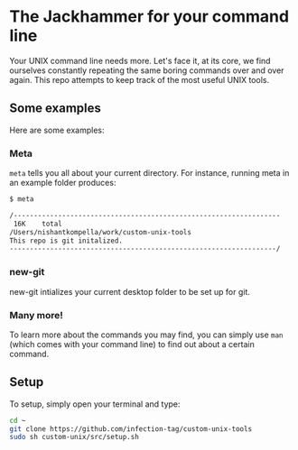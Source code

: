# The Jackhammer for your command line

Your UNIX command line needs more. Let's face it, at its core, we find ourselves constantly repeating the same boring commands over and over again. This repo attempts to keep track of the most useful UNIX tools.

## Some examples

Here are some examples:

### Meta

`meta` tells you all about your current directory. For instance, running meta in an example folder produces:

```sh
$ meta

/------------------------------------------------------------------
 16K	total
/Users/nishantkompella/work/custom-unix-tools
This repo is git initalized.
------------------------------------------------------------------/

```

### new-git

new-git intializes your current desktop folder to be set up for git.

### Many more!

To learn more about the commands you may find, you can simply use `man` (which comes with your command line) to find out about a certain command.

## Setup

To setup, simply open your terminal and type:

```sh
cd ~
git clone https://github.com/infection-tag/custom-unix-tools
sudo sh custom-unix/src/setup.sh
```


